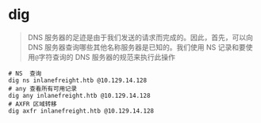 # dig

> DNS 服务器的足迹是由于我们发送的请求而完成的。因此，首先，可以向 DNS 服务器查询哪些其他名称服务器是已知的。我们使用 NS 记录和要使用`@`字符查询的 DNS 服务器的规范来执行此操作

```shell
# NS  查询
dig ns inlanefreight.htb @10.129.14.128
# any 查看所有可用记录
dig any inlanefreight.htb @10.129.14.128
# AXFR 区域转移
dig axfr inlanefreight.htb @10.129.14.128
```
